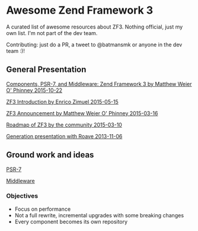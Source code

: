 # Awesome Zend Framework 3

A curated list of awesome resources about ZF3. Nothing official, just my own list. I'm not part of the dev team.


Contributing: just do a PR, a tweet to @batmansmk or anyone in the dev team :)!


## General Presentation


[Components, PSR-7, and Middleware: Zend Framework 3 by Matthew Weier O' Phinney 2015-10-22](http://weierophinney.github.io/2015-10-22-ZF3/#/25)


[ZF3 Introduction by Enrico Zimuel 2015-05-15](http://2015.phpday.it/talk/pushing-boundaries-zend-framework-3-and-the-future/)

[ZF3 Announcement by Matthew Weier O' Phinney 2015-03-16](https://www.youtube.com/watch?v=B7aSNUa1rJo)

[Roadmap of ZF3 by the community 2015-03-10](http://framework.zend.com/blog/announcing-the-zend-framework-3-roadmap.html)

[Generation presentation with Roave 2013-11-06](https://plus.google.com/hangouts/onair/watch?hid=AP36tYebbssRQZsn9Oy-McV8BXXnv5Ism1RaVqoqJyerlP0ds7VA&ytl=loJeotcIAE4&hl=en)

## Ground work and ideas

[PSR-7](http://www.php-fig.org/psr/psr-7/)

[Middleware](https://github.com/zendframework/zend-expressive)


### Objectives
* Focus on performance
* Not a full rewrite, incremental upgrades with some breaking changes
* Every component becomes its own repository
